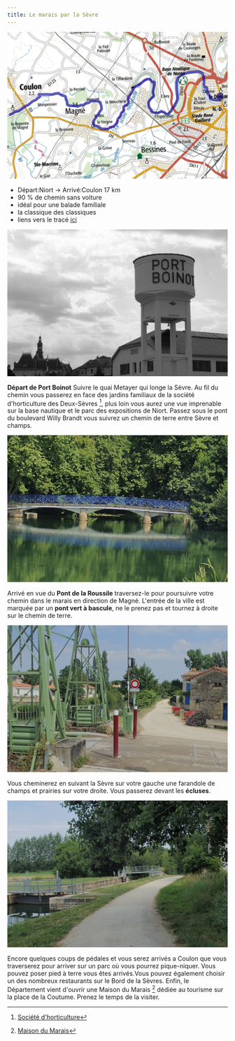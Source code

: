 ```yaml
---
title: Le marais par la Sèvre
---
```


![carte_balade_01](./images/balade_01_carte.png)

- Départ:Niort -> Arrivé:Coulon 17 km
- 90 % de chemin sans voiture
- idéal pour une balade familiale
- la classique des classiques
- liens vers le tracé [ici](./gpx/balade_01.gpx)

![port_boinot](./images/balade_01_port_boinot.png)

**Départ de Port Boinot** Suivre le quai Metayer qui longe la Sèvre.
Au fil du chemin vous passerez en face des jardins familiaux de la société d'horticulture des Deux-Sèvres [^1], plus loin vous aurez une vue imprenable sur la base nautique et le parc des expositions de Niort.
Passez sous le pont du boulevard Willy Brandt vous suivrez un chemin de terre entre Sèvre et champs.

![pont_roussille](./images/balade_01_roussille.png)

Arrivé en vue du **Pont de la Roussile** traversez-le pour poursuivre votre chemin dans le marais en direction de Magné. L'entrée de la ville est marquée par un **pont vert à bascule**, ne le prenez pas et tournez à droite sur le chemin de terre.

![pont_bascule_magne](./images/balade_01_pont.png)

Vous cheminerez en suivant la Sèvre sur votre gauche une farandole de champs et prairies sur votre droite. Vous passerez devant les **écluses**.

![ecluses](./images/balade_01_ecluses.png)

Encore quelques coups de pédales et vous serez arrivés a Coulon que vous traverserez pour arriver sur un parc où vous pourrez pique-niquer.
Vous pouvez poser pied à terre vous êtes arrivés.Vous pouvez également choisir un des nombreux restaurants sur le Bord de la Sèvres. Enfin, le Département vient d'ouvrir une Maison du Marais [^2] dédiée au tourisme sur la place de la Coutume. Prenez le temps de la visiter.

[^1]: [Société d'horticulture](https://sh79.jimdofree.com/)
[^2]: [Maison du Marais](https://www.maison-marais-poitevin.fr/)
